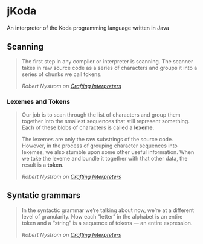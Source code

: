 # jKoda
An interpreter of the Koda programming language written in Java

## Scanning
> The first step in any compiler or interpreter is scanning. 
> The scanner takes in raw source code as a series of characters and groups it into a series of chunks we call tokens.
>
> <cite>Robert Nystrom on [Crafting Interpreters](https://www.craftinginterpreters.com/scanning.html)</cite>

### Lexemes and Tokens
> Our job is to scan through the list of characters and group them together into the smallest sequences that still represent something. 
> Each of these blobs of characters is called a <b>lexeme</b>.
> 
> The lexemes are only the raw substrings of the source code.
> However, in the process of grouping character sequences into lexemes, we also stumble upon some other useful information. 
> When we take the lexeme and bundle it together with that other data, the result is a <b>token</b>.
>
> <cite>Robert Nystrom on [Crafting Interpreters](https://www.craftinginterpreters.com/scanning.html)</cite>

## Syntatic grammars
> In the syntactic grammar we’re talking about now, we’re at a different level of granularity.
> Now each “letter” in the alphabet is an entire token and a “string” is a sequence of tokens — an entire expression. 
>
> <cite>Robert Nystrom on [Crafting Interpreters](https://www.craftinginterpreters.com/representing-code.html)</cite>
